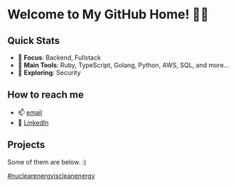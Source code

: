 # Welcome to My GitHub Home! 🏡✨

## Quick Stats
- 🎯 **Focus**: Backend, Fullstack
- 🔧 **Main Tools**: Ruby, TypeScript, Golang, Python, AWS, SQL, and more...
- 🌱 **Exploring**: Security

## How to reach me
- 📫 [email](mailto:jozrwin@gmail.com)
- 📘 [LinkedIn](https://www.linkedin.com/in/josiewinter/)

## Projects

Some of them are below. :)

[#nuclearenergyiscleanenergy](https://www.generationatomic.org/why-nuclear/)
